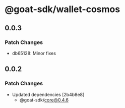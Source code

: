 # @goat-sdk/wallet-cosmos

## 0.0.3

### Patch Changes

- db65128: Minor fixes

## 0.0.2

### Patch Changes

- Updated dependencies [2b4b8e8]
  - @goat-sdk/core@0.4.6
